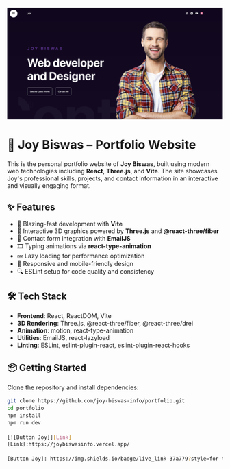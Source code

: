 [<img src='https://github.com/joy-biswas-info/portfolio/blob/main/public/pr1.png' alt='Joy Biswas'>](https://github.com/joy-biswas-info/)
<br>

# 🎨 Joy Biswas – Portfolio Website

This is the personal portfolio website of **Joy Biswas**, built using modern web technologies
including **React**, **Three.js**, and **Vite**. The site showcases Joy's professional skills,
projects, and contact information in an interactive and visually engaging format.

## ✨ Features

- 🚀 Blazing-fast development with **Vite**
- 🧠 Interactive 3D graphics powered by **Three.js** and **@react-three/fiber**
- 💌 Contact form integration with **EmailJS**
- 🎞️ Typing animations via **react-type-animation**
- 💤 Lazy loading for performance optimization
- 📱 Responsive and mobile-friendly design
- 🔍 ESLint setup for code quality and consistency

## 🛠️ Tech Stack

- **Frontend**: React, ReactDOM, Vite
- **3D Rendering**: Three.js, @react-three/fiber, @react-three/drei
- **Animation**: motion, react-type-animation
- **Utilities**: EmailJS, react-lazyload
- **Linting**: ESLint, eslint-plugin-react, eslint-plugin-react-hooks

## 📦 Getting Started

Clone the repository and install dependencies:

```bash
git clone https://github.com/joy-biswas-info/portfolio.git
cd portfolio
npm install
npm run dev

[![Button Joy]][Link]
[Link]:https://joybiswasinfo.vercel.app/

[Button Joy]: https://img.shields.io/badge/live_link-37a779?style=for-the-badge
```
